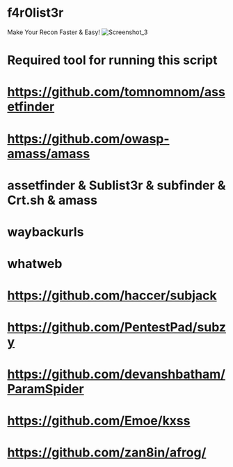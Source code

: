 # f4r0list3r
Make Your Recon Faster &amp; Easy!
![Screenshot_3](https://github.com/0xF4HAD/f4r0list3r/assets/147190499/f4bdfc19-0745-416c-8f0f-005f13cb1654)

#    Required tool for running this script
#    https://github.com/tomnomnom/assetfinder
#    https://github.com/owasp-amass/amass
#    assetfinder & Sublist3r & subfinder & Crt.sh & amass
#    waybackurls
#    whatweb
#    https://github.com/haccer/subjack
#    https://github.com/PentestPad/subzy
#    https://github.com/devanshbatham/ParamSpider
#    https://github.com/Emoe/kxss
#    https://github.com/zan8in/afrog/

